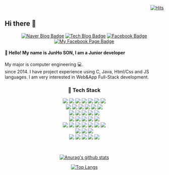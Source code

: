<div align=right>

[![Hits](https://hits.seeyoufarm.com/api/count/incr/badge.svg?url=https%3A%2F%2Fgithub.com%2Fcartoonpoet%2Fhit-counter&count_bg=%2379C83D&title_bg=%23555555&icon=&icon_color=%23E7E7E7&title=hits&edge_flat=false)](https://hits.seeyoufarm.com)

</div>

## Hi there 👋
<div align=center>

[![Naver Blog Badge](http://img.shields.io/badge/Naver%20blog-03C75A?style=flat-square&logo=Naver&logoColor=white&link=https://blog.naver.com/cartoonpoet)](https://blog.naver.com/cartoonpoet)
[![Tech Blog Badge](http://img.shields.io/badge/-Tech%20blog-black?style=flat-square&logo=github&link=https://cartoonpoet.github.io/)](https://cartoonpoet.github.io/)
[![Facebook Badge](https://img.shields.io/badge/facebook-1877f2?style=flat-square&logo=facebook&logoColor=white&link=https://www.facebook.com/cartoonpoet)](https://www.facebook.com/cartoonpoet)
[![My Facebook Page Badge](https://img.shields.io/badge/facebook%20page-1877f2?style=flat-square&logo=facebook&logoColor=white&link=https://www.facebook.com/iuhomepage)](https://www.facebook.com/iuhomepage)

</div>

#### 👋 Hello! My name is JunHo SON, I am a Junior developer<br>
My major is computer engineering :computer:.<br>
since 2014. I have project experience using C, Java, Html/Css and JS languages. I am very interested in Web&App Full-Stack development.

<div align=center>

### :pushpin: ​Tech Stack<br>
<img src="https://img.shields.io/badge/HTML5-E34F26?style=flat-square&logo=HTML5&logoColor=white" />&nbsp;<img src="https://img.shields.io/badge/CSS3-1572B6?style=flat-square&logo=CSS3&logoColor=white" />&nbsp;<img src="https://img.shields.io/badge/JavaScript-F7DF1E?style=flat-square&logo=JavaScript&logoColor=white" />&nbsp;<img src="https://img.shields.io/badge/Java-007396?style=flat-square&logo=Java&logoColor=white" />&nbsp;<img src="https://img.shields.io/badge/Python-3776AB?style=flat-square&logo=Python&logoColor=white" />&nbsp;<img src="https://img.shields.io/badge/C-A8B9CC?style=flat-square&logo=C&logoColor=white" />&nbsp;<img src="https://img.shields.io/badge/Swift-FA7343?style=flat-square&logo=Swift&logoColor=white" />
<br>
<img src="https://img.shields.io/badge/Django-092E20?style=flat-square&logo=Django&logoColor=white" />&nbsp;<img src="https://img.shields.io/badge/Android-3DDC84?style=flat-square&logo=Android&logoColor=white" />&nbsp;<img src="https://img.shields.io/badge/React-61DAFB?style=flat-square&logo=React&logoColor=white" />&nbsp;<img src="https://img.shields.io/badge/jQuery-0769AD?style=flat-square&logo=jQuery&logoColor=white" />&nbsp;<img src="https://img.shields.io/badge/NaverAPI-03C75A?style=flat-square&logo=Naver&logoColor=white" />&nbsp;<img src="https://img.shields.io/badge/KakaoAPI-FFCD00?style=flat-square&logo=Kakao&logoColor=white" />
<br>
<img src="https://img.shields.io/badge/MySQL-4479A1?style=flat-square&logo=MySQL&logoColor=white" />&nbsp;<img src="https://img.shields.io/badge/PostgreSQL-4169E1?style=flat-square&logo=PostgreSQL&logoColor=white" />&nbsp;<img src="https://img.shields.io/badge/MariaDB-003545?style=flat-square&logo=MariaDB&logoColor=white" />&nbsp;<img src="https://img.shields.io/badge/Cubrid-000000" />&nbsp;<img src="https://img.shields.io/badge/Tibero-000000" />
<br>
<img src="https://img.shields.io/badge/Apache%20Tomcat-F8DC75?style=flat-square&logo=Apache%20Tomcat&logoColor=black" />&nbsp;<img src="https://img.shields.io/badge/NGINX-009639?style=flat-square&logo=NGINX&logoColor=white" />&nbsp;<img src="https://img.shields.io/badge/XAMPP-FB7A24?style=flat-square&logo=XAMPP&logoColor=white" />&nbsp;<img src="https://img.shields.io/badge/Amazon%20AWS-232F3E?style=flat-square&logo=Amazon%20AWS&logoColor=white" />&nbsp;<img src="https://img.shields.io/badge/NHN%20Toast%20Cloud-0094F5" />
<br>
<img src="https://img.shields.io/badge/Docker-2496ED?style=flat-square&logo=Docker&logoColor=white" />&nbsp;<img src="https://img.shields.io/badge/CI/CD-181717" />&nbsp;<img src="https://img.shields.io/badge/Travis%20CI-3EAAAF?style=flat-square&logo=Travis%20CI&logoColor=white" />&nbsp;<img src="https://img.shields.io/badge/GitHub-181717?style=flat-square&logo=GitHub&logoColor=white" />&nbsp;<img src="https://img.shields.io/badge/GitHub%20Actions-2088FF?style=flat-square&logo=GitHub%20Actions&logoColor=white" />&nbsp;<img src="https://img.shields.io/badge/Slack-4A154B?style=flat-square&logo=Slack&logoColor=white" />&nbsp;<img src="https://img.shields.io/badge/Notion-000000?style=flat-square&logo=Notion&logoColor=white" />
<br>
<img src="https://img.shields.io/badge/Linux-FCC624?style=flat-square&logo=Linux&logoColor=white" />&nbsp;<img src="https://img.shields.io/badge/macOS-000000?style=flat-square&logo=macOS&logoColor=white" />&nbsp;<img src="https://img.shields.io/badge/Windows-0078D6?style=flat-square&logo=Windows&logoColor=white" />
<br>
<img src="https://img.shields.io/badge/Adobe%20Photoshop-31A8FF?style=flat-square&logo=Adobe%20Photoshop&logoColor=white" />&nbsp;<img src="https://img.shields.io/badge/Adobe%20Illustrator-FF9A00?style=flat-square&logo=Adobe%20Illustrator&logoColor=white" />&nbsp;<img src="https://img.shields.io/badge/Adobe%20XD-FF61F6?style=flat-square&logo=Adobe%20XD&logoColor=white" />&nbsp;<img src="https://img.shields.io/badge/Adobe%20Premiere%20Pro-9999FF?style=flat-square&logo=Adobe%20Premiere%20Pro&logoColor=white" />&nbsp;<img src="https://img.shields.io/badge/Adobe%20After%20Effects-9999FF?style=flat-square&logo=Adobe%20After%20Effects&logoColor=white" />

</div>
<br>
<div align=center>

[![Anurag's github stats](https://github-readme-stats.vercel.app/api?username=cartoonpoet&locale=kr)](https://github.com/anuraghazra/github-readme-stats)

[![Top Langs](https://github-readme-stats.vercel.app/api/top-langs/?username=cartoonpoet&langs_count=10&locale=kr)](https://github.com/anuraghazra/github-readme-stats)


</div>

